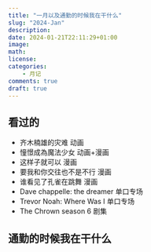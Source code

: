 ```yaml
---
title: "一月以及通勤的时候我在干什么"
slug: "2024-Jan"
description: 
date: 2024-01-21T22:11:29+01:00
image: 
math: 
license: 
categories:
    - 月记
comments: true
draft: true
---
```

## 看过的
* 齐木楠雄的灾难
    动画
* 憧憬成為魔法少女
    动画+漫画
* 这样子就可以
    漫画
* 要我和你交往也不是不行
    漫画
* 谁看见了孔雀在跳舞
    漫画
* Dave chappelle: the dreamer
    单口专场
* Trevor Noah: Where Was I
    单口专场
* The Chrown season 6
    剧集

## 通勤的时候我在干什么